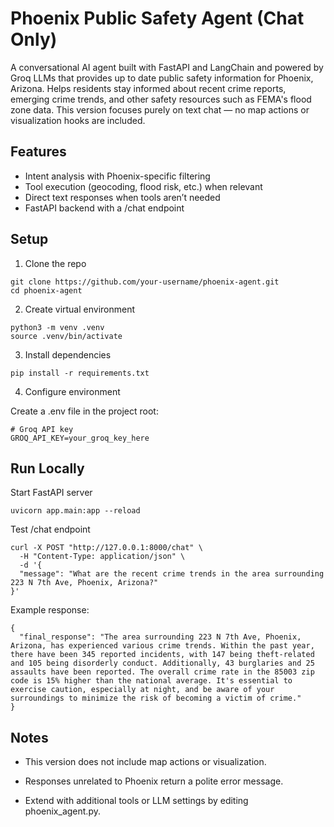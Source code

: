 # Phoenix Public Safety Agent (Chat Only)


A conversational AI agent built with FastAPI and LangChain and powered by Groq LLMs that provides up to date public safety information for Phoenix, Arizona. 
Helps residents stay informed about recent crime reports, emerging crime trends, and other safety resources such as FEMA's flood zone data.
This version focuses purely on text chat — no map actions or visualization hooks are included.

## Features

- Intent analysis with Phoenix-specific filtering
- Tool execution (geocoding, flood risk, etc.) when relevant
- Direct text responses when tools aren’t needed
- FastAPI backend with a /chat endpoint

## Setup
1. Clone the repo
```
git clone https://github.com/your-username/phoenix-agent.git
cd phoenix-agent
```

2. Create virtual environment
```
python3 -m venv .venv
source .venv/bin/activate
```

3. Install dependencies
```
pip install -r requirements.txt
```

4. Configure environment

Create a .env file in the project root:
```
# Groq API key
GROQ_API_KEY=your_groq_key_here
```


## Run Locally
Start FastAPI server
```
uvicorn app.main:app --reload
```

Test /chat endpoint
```
curl -X POST "http://127.0.0.1:8000/chat" \
  -H "Content-Type: application/json" \
  -d '{
  "message": "What are the recent crime trends in the area surrounding 223 N 7th Ave, Phoenix, Arizona?"
}'
```

Example response:
```
{
  "final_response": "The area surrounding 223 N 7th Ave, Phoenix, Arizona, has experienced various crime trends. Within the past year, there have been 345 reported incidents, with 147 being theft-related and 105 being disorderly conduct. Additionally, 43 burglaries and 25 assaults have been reported. The overall crime rate in the 85003 zip code is 15% higher than the national average. It's essential to exercise caution, especially at night, and be aware of your surroundings to minimize the risk of becoming a victim of crime."
}
```



## Notes

- This version does not include map actions or visualization.

- Responses unrelated to Phoenix return a polite error message.

- Extend with additional tools or LLM settings by editing phoenix_agent.py.
